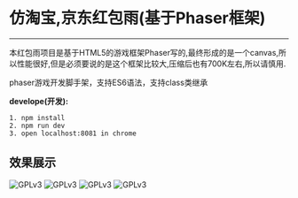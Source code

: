 # 仿淘宝,京东红包雨(基于Phaser框架)


----------
本红包雨项目是基于HTML5的游戏框架Phaser写的,最终形成的是一个canvas,所以性能很好,但是必须要说的是这个框架比较大,压缩后也有700K左右,所以请慎用.

phaser游戏开发脚手架，支持ES6语法，支持class类继承

**develope(开发):**
```
1. npm install
2. npm run dev
3. open localhost:8081 in chrome
```
## 效果展示

![GPLv3](https://raw.githubusercontent.com/AmosXu/red-packet-rain/master/assets/img/readme-timeout.png) 
![GPLv3](https://raw.githubusercontent.com/AmosXu/red-packet-rain/master/assets/img/readme-rain.png) 
![GPLv3](https://raw.githubusercontent.com/AmosXu/red-packet-rain/master/assets/img/readme-open.png) 
![GPLv3](https://raw.githubusercontent.com/AmosXu/red-packet-rain/master/assets/img/readme-red-packet.png) 




